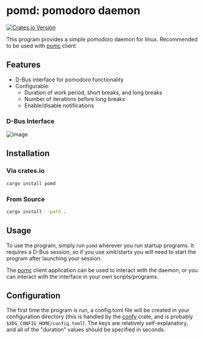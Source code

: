# pomd: pomodoro daemon

[![Crates.io Version](https://img.shields.io/crates/v/pomd)](https://crates.io/crates/pomd)

This program provides a simple pomodoro daemon for linux. Recommended to be used with [pomc](https://github.com/exvacuum/pomc) client

## Features
- D-Bus interface for pomodoro functionality
- Configurable:
    - Duration of work period, short breaks, and long breaks
    - Number of iterations before long breaks
    - Enable/disable notifications

### D-Bus Interface
![image](https://github.com/exvacuum/pomd/assets/17646388/e80d9893-94b6-4450-a1c3-2e2893ca3eb7)

## Installation
### Via crates.io
```sh
cargo install pomd
```

### From Source
```sh
cargo install --path .
```

## Usage
To use the program, simply run `pomd` wherever you run startup programs. It requires a D-Bus session, so if you use xinit/startx you will need to start the program after launching your session.

The [pomc](https://github.com/exvacuum/pomc) client application can be used to interact with the daemon, or you can interact with the interface in your own scripts/programs.

## Configuration
The first time the program is run, a config.toml file will be created in your configuration directory (this is handled by the [confy](https://crates.io/crates/confy) crate, and is probably `$XDG_CONFIG_HOME/config.toml`). The keys are relatively self-explanatory, and all of the "duration" values should be specified in seconds.
